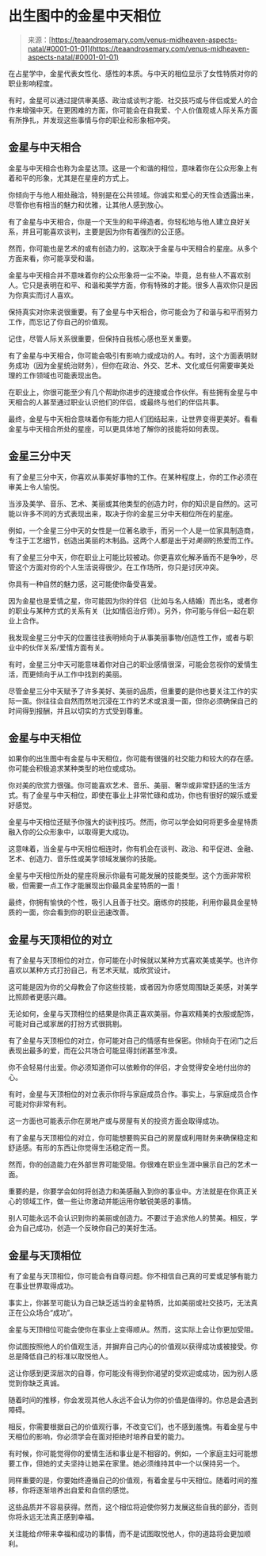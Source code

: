 <!--yml

category: 未分类

date: 2024-06-12 18:22:15

-->

# 出生图中的金星中天相位

> 来源：[https://teaandrosemary.com/venus-midheaven-aspects-natal/#0001-01-01](https://teaandrosemary.com/venus-midheaven-aspects-natal/#0001-01-01)

在占星学中，金星代表女性化、感性的本质。与中天的相位显示了女性特质对你的职业影响程度。

有时，金星可以通过提供审美感、政治或谈判才能、社交技巧或与伴侣或爱人的合作来增强中天。在更困难的方面，你可能会在自我爱、个人价值观或人际关系方面有所挣扎，并发现这些事情与你的职业和形象相冲突。

## 金星与中天相合

金星与中天相合也称为金星达顶。这是一个和谐的相位，意味着你在公众形象上有着和平的形象，尤其是在星座的方式上。

你倾向于与他人相处融洽，特别是在公共领域。你诚实和爱心的天性会透露出来，尽管你也有相当的魅力和优雅，让其他人感到放心。

有了金星与中天相合，你是一个天生的和平缔造者。你轻松地与他人建立良好关系，并且可能喜欢谈判，主要是因为你有着强烈的公正感。

然而，你可能也是艺术的或有创造力的，这取决于金星与中天相合的星座。从多个方面来看，你可能享受和谐。

金星与中天相合并不意味着你的公众形象将一尘不染。毕竟，总有些人不喜欢别人。它只是表明在和平、和谐和美学方面，你有特殊的才能。很多人喜欢你只是因为你真实而讨人喜欢。

保持真实对你来说很重要。有了金星与中天相合，你可能会为了和谐与和平而努力工作，而忘记了你自己的价值观。

记住，尽管人际关系很重要，但保持自我核心感也至关重要。

有了金星与中天相合，你可能会吸引有影响力或成功的人。有时，这个方面表明财务成功（因为金星统治财务），但你在政治、外交、艺术、文化或任何需要审美处理的工作领域也可能表现出色。

在职业上，你很可能至少有几个帮助你进步的连接或合作伙伴。有些拥有金星与中天相合的人甚至通过职业认识他们的伴侣，或最终与他们的伴侣共事。

最终，金星与中天相合意味着你有能力把人们团结起来，让世界变得更美好。看看金星与中天相合所处的星座，可以更具体地了解你的技能将如何表现。

## 金星三分中天

有了金星三分中天，你喜欢从事美好事物的工作。在某种程度上，你的工作必须在审美上令人愉悦。

当涉及美学、音乐、艺术、美丽或其他类型的创造力时，你的知识是自然的。这可能以许多不同的方式表现出来，取决于你的金星三分中天相位所在的星座。

例如，一个金星三分中天的女性是一位著名歌手，而另一个人是一位家具制造商，专注于工艺细节，创造出美丽的木制品。这两个人都是出于对*美丽*的热爱而工作。

有了金星三分中天，你在职业上可能比较被动。你更喜欢化解矛盾而不是争吵，尽管这个方面对你的个人生活说得很少。在工作场所，你只是讨厌冲突。

你具有一种自然的魅力感，这可能使你备受喜爱。

因为金星也是爱情之星，你可能因为你的伴侣（比如与名人结婚）而出名，或者你的职业与某种方式的关系有关（比如情侣治疗师）。另外，你可能与伴侣一起在职业上合作。

我发现金星三分中天的位置往往表明倾向于从事美丽事物/创造性工作，或者与职业中的伙伴关系/爱情方面有关。

有时，金星三分中天可能意味着你对自己的职业感情很深，可能会忽视你的爱情生活，而更倾向于从工作中找到的美丽。

尽管金星三分中天赋予了许多美好、美丽的品质，但重要的是你也要关注工作的实际一面。你往往会自然而然地沉浸在工作的艺术或浪漫一面，但你必须确保自己的时间得到报酬，并且以切实的方式受到尊重。

## 金星与中天相位

如果你的出生图中有金星与中天相位，你可能有很强的社交能力和较大的存在感。你可能会积极追求某种类型的地位或成功。

你对美的欣赏力很强。你可能喜欢艺术、音乐、美丽、奢华或非常舒适的生活方式。有了金星与中天相位，即使在事业上非常忙碌和成功，你也有很好的娱乐或爱好感觉。

金星与中天相位还赋予你强大的谈判技巧。然而，你可以学会如何将更多金星特质融入你的公众形象中，以取得更大成功。

这意味着，当金星与中天相位相连时，你有机会在谈判、政治、和平促进、金融、艺术、创造力、音乐性或美学领域发展你的技能。

金星与中天相位所处的星座将展示你最有可能发展的技能类型。这个方面非常积极，但需要一点工作才能展现出你最具金星特质的一面！

最终，你拥有愉快的个性，吸引人且善于社交。磨练你的技能，利用你最具金星特质的一面，你会看到你的职业迅速改善。

## 金星与天顶相位的对立

有了金星与天顶相位的对立，你可能在小时候就以某种方式喜欢美或美学。也许你喜欢以某种方式打扮自己，有艺术天赋，或欣赏设计。

这可能是因为你的父母教会了你这些技能，或者因为你感觉周围缺乏美感，对美学比照顾者更感兴趣。

无论如何，金星与天顶相位的结果是你真正喜欢美丽。你喜欢精美的衣服或配饰，可能对自己或家居的打扮方式很挑剔。

有了金星与天顶相位的对立，你可能对自己的情感有些保密。你倾向于在闭门之后表现出最多的爱，而在公共场合可能显得封闭甚至冷漠。

你不会轻易付出爱。你必须知道你可以依赖你的伴侣，才会觉得安全地付出你的心。

有时，金星与天顶相位的对立表示你将与家庭成员合作。事实上，与家庭成员合作可能对你非常有利。

这一方面也可能表示你在房地产或与房屋有关的投资方面会取得成功。

有了金星与天顶相位的对立，你可能想要购买自己的房屋或利用财务来确保稳定和舒适感。有形的东西让你觉得生活稳定而一贯。

然而，你的创造能力在外部世界可能受阻。你很难在职业生涯中展示自己的艺术一面。

重要的是，你要学会如何将创造力和美感融入到你的事业中。方法就是在你真正关心的领域工作，做一些让你激动并能运用你敏锐美感的事情。

别人可能永远不会认识到你的美丽或创造力。不要过于追求他人的赞美。相反，学会为自己成功，创造一个反映你自己的美好生活。

## 金星与天顶相位

有了金星与天顶相位，你可能会有自尊问题。你不相信自己真的可爱或足够有能力在事业世界取得成功。

事实上，你甚至可能认为自己缺乏适当的金星特质，比如美丽或社交技巧，无法真正在公众场合“成功”。

金星与天顶相位可能会使你在事业上变得顺从。然而，这实际上会让你更加受阻。

你试图按照他人的价值观生活，并摒弃自己内心的价值观以获得成功或被接受。你总是降低自己的标准以取悦他人。

这让你感到更深层次的自尊，你可能没有得到你渴望的受欢迎或成功，因为别人感觉到你缺乏真诚。

随着时间的推移，你会发现其他人永远不会认为你的价值是值得的。你总是会遇到障碍。

相反，你需要根据自己的价值观行事，不改变它们，也不感到羞愧。有着金星与中天相位的影响，你必须学会在面对拒绝时培养自爱的能力。

有时候，你可能觉得你的爱情生活和事业是不相容的。例如，一个家庭主妇可能想要工作，但她的丈夫坚持让她呆在家里。她必须维持其中一个以保持另一个。

同样重要的是，你要始终遵循自己的价值观，有着金星与中天相位。随着时间的推移，你将逐渐培养出自爱和自信的感觉。

这些品质并不容易获得。然而，这个相位将迫使你努力发展这些自我的部分，否则你将永远无法真正感到幸福。

关注能给*你*带来幸福和成功的事情，而不是试图取悦他人，你的道路将会更加顺利。

